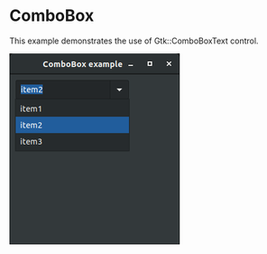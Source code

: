 # ComboBox

This example demonstrates the use of Gtk::ComboBoxText control.

![GitHub Logo](../../docs/Pictures/ComboBox.png)

